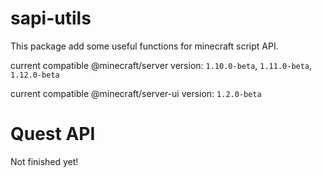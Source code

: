 # sapi-utils

This package add some useful functions for minecraft script API.

current compatible @minecraft/server version: `1.10.0-beta`, `1.11.0-beta`, `1.12.0-beta`

current compatible @minecraft/server-ui version: `1.2.0-beta`

# Quest API

Not finished yet!